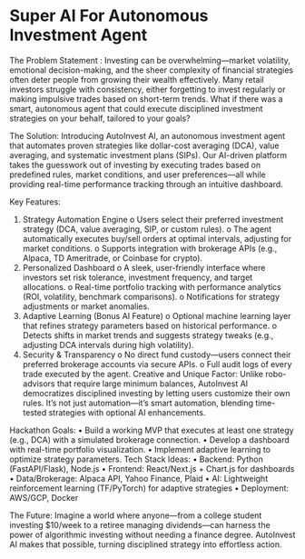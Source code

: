 # Super AI For  Autonomous Investment Agent

The Problem Statement :
Investing can be overwhelming—market volatility, emotional decision-making, and the sheer complexity of financial strategies often deter people from growing their wealth effectively. Many retail investors struggle with consistency, either forgetting to invest regularly or making impulsive trades based on short-term trends. What if there was a smart, autonomous agent that could execute disciplined investment strategies on your behalf, tailored to your goals?

The Solution:
Introducing AutoInvest AI, an autonomous investment agent that automates proven strategies like dollar-cost averaging (DCA), value averaging, and systematic investment plans (SIPs). Our AI-driven platform takes the guesswork out of investing by executing trades based on predefined rules, market conditions, and user preferences—all while providing real-time performance tracking through an intuitive dashboard.

Key Features:
1.	Strategy Automation Engine
o	Users select their preferred investment strategy (DCA, value averaging, SIP, or custom rules).
o	The agent automatically executes buy/sell orders at optimal intervals, adjusting for market conditions.
o	Supports integration with brokerage APIs (e.g., Alpaca, TD Ameritrade, or Coinbase for crypto).
2.	Personalized Dashboard
o	A sleek, user-friendly interface where investors set risk tolerance, investment frequency, and target allocations.
o	Real-time portfolio tracking with performance analytics (ROI, volatility, benchmark comparisons).
o	Notifications for strategy adjustments or market anomalies.
3.	Adaptive Learning (Bonus AI Feature)
o	Optional machine learning layer that refines strategy parameters based on historical performance.
o	Detects shifts in market trends and suggests strategy tweaks (e.g., adjusting DCA intervals during high volatility).
4.	Security & Transparency
o	No direct fund custody—users connect their preferred brokerage accounts via secure APIs.
o	Full audit logs of every trade executed by the agent.
Creative and Unique Factor:
Unlike robo-advisors that require large minimum balances, AutoInvest AI democratizes disciplined investing by letting users customize their own rules. It’s not just automation—it’s smart automation, blending time-tested strategies with optional AI enhancements.

Hackathon Goals:
•	Build a working MVP that executes at least one strategy (e.g., DCA) with a simulated brokerage connection.
•	Develop a dashboard with real-time portfolio visualization.
•	Implement adaptive learning to optimize strategy parameters.
Tech Stack Ideas:
•	Backend: Python (FastAPI/Flask), Node.js
•	Frontend: React/Next.js + Chart.js for dashboards
•	Data/Brokerage: Alpaca API, Yahoo Finance, Plaid
•	AI: Lightweight reinforcement learning (TF/PyTorch) for adaptive strategies
•	Deployment: AWS/GCP, Docker

The Future:
Imagine a world where anyone—from a college student investing $10/week to a retiree managing dividends—can harness the power of algorithmic investing without needing a finance degree. AutoInvest AI makes that possible, turning disciplined strategy into effortless action.

